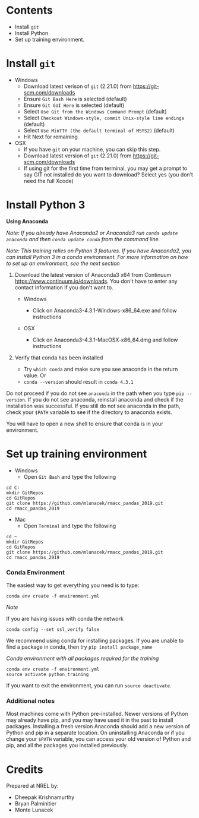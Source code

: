 Contents
========


- Install `git`
- Install Python
- Set up training environment. 

# Install `git`

* Windows
    * Download latest verison of `git` (2.21.0) from <https://git-scm.com/downloads>
    * Ensure `Git Bash Here` is selected (default)
    * Ensure `Git GUI Here` is selected (default)
    * Select `Use Git from the Windows Command Prompt` (default)
    * Select `Checkout Windows-style, commit Unix-style line endings` (default)
    * Select `Use MinTTY (the default terminal of MSYS2)` (default)
    * Hit Next for remaining
* OSX
    * If you have `git` on your machine, you can skip this step. 
    * Download latest version of `git` (2.21.0) from <https://git-scm.com/downloads>
    * If using git for the first time from terminal, you may get a prompt to say GIT not installed do you want to download? Select yes (you don’t need the full Xcode)


# Install Python 3

**Using Anaconda**

_Note: If you already have Anaconda2 or Anaconda3 run `conda update anaconda` and then `conda update conda` from the command line._

_Note: This training relies on Python 3 features. If you have Anaconda2, you can install Python 3 in a conda environment. For more information on how to set up an environment, see the next section_


1. Download the latest version of Anaconda3 x64 from Continuum <https://www.continuum.io/downloads>. You don't have to enter any contact information if you don't want to.
    * Windows
        * Click on Anaconda3-4.3.1-Windows-x86_64.exe and follow instructions

    * OSX
        * Click on Anaconda3-4.3.1-MacOSX-x86_64.dmg and follow instructions

2. Verify that conda has been installed
    * Try `which conda` and make sure you see anaconda in the return value. Or
    * `conda --version` should result in `conda 4.3.1`  
  
Do not proceed if you do not see `anaconda` in the path when you type `pip --version`. If you do not see anaconda, reinstall anaconda and check if the installation was successful. If you still do not see anaconda in the path, check your `$PATH` variable to see if the directory to anaconda exists.

You will have to open a new shell to ensure that conda is in your environment.

# Set up training environment

* Windows
   * Open `Git Bash` and type the following

```
cd C:
mkdir GitRepos
cd GitRepos
git clone https://github.com/mlunacek/rmacc_pandas_2019.git
cd rmacc_pandas_2019
```

* Mac
   * Open `Terminal` and type the following

```
cd ~
mkdir GitRepos
cd GitRepos
git clone https://github.com/mlunacek/rmacc_pandas_2019.git
cd rmacc_pandas_2019
```

### Conda Environment

The easiest way to get everything you need is to type:

```
conda env create -f environment.yml
```

_Note_

If you are having issues with conda the network

```
conda config --set ssl_verify false
```

We recommend using conda for installing packages. If you are unable to find a package in conda, then try `pip install package_name`

_Conda environment with all packages required for the training_

```
conda env create -f environment.yml
source activate python_training
```

If you want to exit the environment, you can run `source deactivate`. 


### Additional notes

Most machines come with Python pre-installed. Newer versions of Python may already have pip, and you may have used it in the past to install packages. Installing a fresh version Anaconda should add a new version of Python and pip in a separate location. On uninstalling Anaconda or if you change your `$PATH` variable, you can access your old version of Python and pip, and all the packages you installed previously.

# Credits

Prepared at NREL by:

* Dheepak Krishnamurthy
* Bryan Palminitier
* Monte Lunacek
